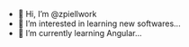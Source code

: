 - 👋 Hi, I’m @zpiellwork
- 👀 I’m interested in learning new softwares...
- 🌱 I’m currently learning Angular...

<!---
zpiellwork/zpiellwork is a ✨ special ✨ repository because its `README.md` (this file) appears on your GitHub profile.
You can click the Preview link to take a look at your changes.
--->
